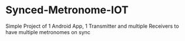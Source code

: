 # Synced-Metronome-IOT
Simple Project of 1 Android App, 1 Transmitter and multiple Receivers to have multiple metronomes on sync
